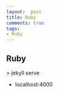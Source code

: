 ```yaml
---
layout:  post
title: Ruby
comments: true
tags:
- Ruby
---
```



## Ruby
\> jekyll serve
- localhost:4000